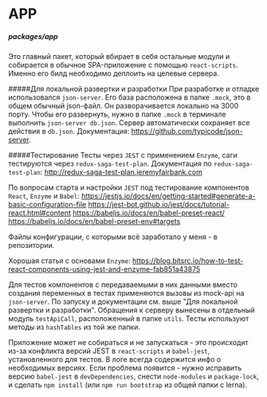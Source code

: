 # APP
##### packages/app

Это главный пакет, который вбирает в себя остальные модули и собирается в обычное SPA-приложение с помощью `react-scripts`. Именно его билд необходимо деплоить на целевые сервера.

#####Для локальной развертки и разработки
При разработке и отладке использовался `json-server`. Его база расположена в папке `.mock`, это в общем обычный json-файл. Он разворачивается локально на 3000 порту. Чтобы его развернуть, нужно в папке `.mock` в терминале выполнить `json-server db.json`. Сервер автоматически сохраняет все действия в `db.json`. Документация: https://github.com/typicode/json-server.


#####Тестирование
Тесты через `JEST` с применением `Enzyme`, саги тестируются через `redux-saga-test-plan`.
Документация по `redux-saga-test-plan`: http://redux-saga-test-plan.jeremyfairbank.com

По вопросам старта и настройки `JEST` под тестирование компонентов `React`, `Enzyme` и `Babel`:
https://jestjs.io/docs/en/getting-started#generate-a-basic-configuration-file
https://jest-bot.github.io/jest/docs/tutorial-react.html#content
https://babeljs.io/docs/en/babel-preset-react/
https://babeljs.io/docs/en/babel-preset-env#targets

Файлы конфигурации, с которыми всё заработало у меня - в репозитории. 

Хорошая статья с основами `Enzyme`: https://blog.bitsrc.io/how-to-test-react-components-using-jest-and-enzyme-fab851a43875

Для тестов компонентов с передаваемыми в них данными вместо создания переменных в тестах применяются вызовы из mock-api на `json-server`. По запуску и документации см. выше "Для локальной развертки и разработки". Обращения к серверу вынесены в отдельный модуль `testApiCall`, расположенный в папке `utils`. Тесты используют методы из `hashTables` из той же папки.

Приложение может не собираться и не запускаться - это происходит из-за конфликта версий JEST в `react-scripts` и `babel-jest`, установленного для тестов. В логе всегда содержится инфо о необходимых версиях. Если проблема появится - нужно исправить версию `babel-jest` в `devDependencies`, снести `node-modules` и `package-lock`, и сделать `npm install` (или `npm run bootstrap` из общей папки с lerna). 
